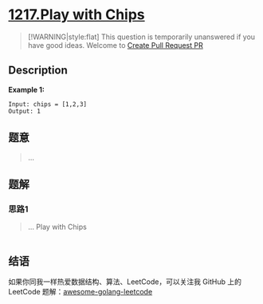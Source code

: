 # [1217.Play with Chips][title]

> [!WARNING|style:flat]
> This question is temporarily unanswered if you have good ideas. Welcome to [Create Pull Request PR](https://github.com/kylesliu/awesome-golang-algorithm)

## Description

**Example 1:**

```
Input: chips = [1,2,3]
Output: 1
```

## 题意
> ...

## 题解

### 思路1
> ...
Play with Chips
```go
```


## 结语

如果你同我一样热爱数据结构、算法、LeetCode，可以关注我 GitHub 上的 LeetCode 题解：[awesome-golang-leetcode][me]

[title]: https://leetcode.com/problems/play-with-chips/
[me]: https://github.com/kylesliu/awesome-golang-algorithm
